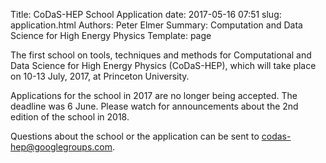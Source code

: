 Title: CoDaS-HEP School Application
date: 2017-05-16 07:51
slug: application.html
Authors: Peter Elmer
Summary: Computation and Data Science for High Energy Physics
Template: page


The first school on tools, techniques and methods for Computational
and Data Science for High Energy Physics (CoDaS-HEP), which will
take place on 10-13 July, 2017, at Princeton University.

Applications for the school in 2017 are no longer being accepted. The
deadline was 6 June. Please watch for announcements about the 2nd edition
of the school in 2018.

Questions about the school or the application can be sent to [codas-hep@googlegroups.com](codas-hep@googlegroups.com).

